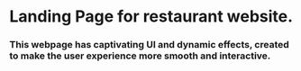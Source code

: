 <h1>Landing Page for restaurant website.</h1><h3> This webpage has captivating UI and dynamic effects, created to make the user experience more smooth and interactive.</h3>
